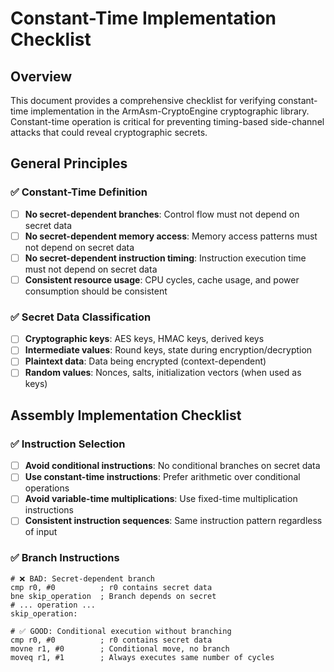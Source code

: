 # Constant-Time Implementation Checklist

## Overview

This document provides a comprehensive checklist for verifying constant-time implementation in the ArmAsm-CryptoEngine cryptographic library. Constant-time operation is critical for preventing timing-based side-channel attacks that could reveal cryptographic secrets.

## General Principles

### ✅ Constant-Time Definition
- [ ] **No secret-dependent branches**: Control flow must not depend on secret data
- [ ] **No secret-dependent memory access**: Memory access patterns must not depend on secret data  
- [ ] **No secret-dependent instruction timing**: Instruction execution time must not depend on secret data
- [ ] **Consistent resource usage**: CPU cycles, cache usage, and power consumption should be consistent

### ✅ Secret Data Classification
- [ ] **Cryptographic keys**: AES keys, HMAC keys, derived keys
- [ ] **Intermediate values**: Round keys, state during encryption/decryption
- [ ] **Plaintext data**: Data being encrypted (context-dependent)
- [ ] **Random values**: Nonces, salts, initialization vectors (when used as keys)

## Assembly Implementation Checklist

### ✅ Instruction Selection
- [ ] **Avoid conditional instructions**: No conditional branches on secret data
- [ ] **Use constant-time instructions**: Prefer arithmetic over conditional operations
- [ ] **Avoid variable-time multiplications**: Use fixed-time multiplication instructions
- [ ] **Consistent instruction sequences**: Same instruction pattern regardless of input

### ✅ Branch Instructions
```assembly
# ❌ BAD: Secret-dependent branch
cmp r0, #0          ; r0 contains secret data
bne skip_operation  ; Branch depends on secret
# ... operation ...
skip_operation:

# ✅ GOOD: Conditional execution without branching
cmp r0, #0          ; r0 contains secret data
movne r1, #0        ; Conditional move, no branch
moveq r1, #1        ; Always executes same number of cycles
